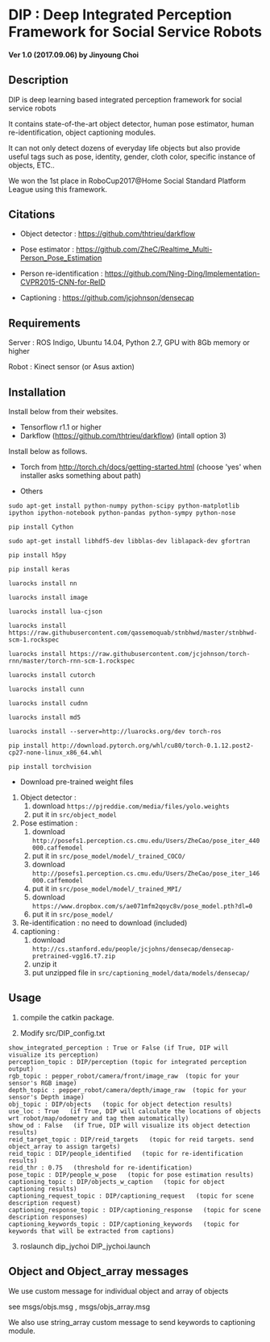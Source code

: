 # DIP : Deep Integrated Perception Framework for Social Service Robots
#### Ver 1.0 (2017.09.06) by Jinyoung Choi 

## Description

DIP is deep learning based integrated perception framework for social service robots

It contains state-of-the-art object detector, human pose estimator, human re-identification, object captioning modules.

It can not only detect dozens of everyday life objects but also provide useful tags such as pose, identity, gender, cloth color, specific instance of objects, ETC..

We won the 1st place in RoboCup2017@Home Social Standard Platform League using this framework.

## Citations

* Object detector : https://github.com/thtrieu/darkflow

* Pose estimator : https://github.com/ZheC/Realtime_Multi-Person_Pose_Estimation

* Person re-identification : https://github.com/Ning-Ding/Implementation-CVPR2015-CNN-for-ReID

* Captioning : https://github.com/jcjohnson/densecap

## Requirements

Server : ROS Indigo, Ubuntu 14.04, Python 2.7, GPU with 8Gb memory or higher

Robot : Kinect sensor (or Asus axtion)

## Installation

Install below from their websites.
* Tensorflow r1.1 or higher
* Darkflow (https://github.com/thtrieu/darkflow) (intall option 3)

Install below as follows.

* Torch 
from http://torch.ch/docs/getting-started.html (choose 'yes' when installer asks something about path)

* Others
```
sudo apt-get install python-numpy python-scipy python-matplotlib ipython ipython-notebook python-pandas python-sympy python-nose

pip install Cython

sudo apt-get install libhdf5-dev libblas-dev liblapack-dev gfortran

pip install h5py

pip install keras

luarocks install nn

luarocks install image

luarocks install lua-cjson

luarocks install https://raw.githubusercontent.com/qassemoquab/stnbhwd/master/stnbhwd-scm-1.rockspec

luarocks install https://raw.githubusercontent.com/jcjohnson/torch-rnn/master/torch-rnn-scm-1.rockspec

luarocks install cutorch

luarocks install cunn

luarocks install cudnn

luarocks install md5

luarocks install --server=http://luarocks.org/dev torch-ros

pip install http://download.pytorch.org/whl/cu80/torch-0.1.12.post2-cp27-none-linux_x86_64.whl 

pip install torchvision

```

* Download pre-trained weight files
1. Object detector : 
    1) download ```https://pjreddie.com/media/files/yolo.weights``` 
    2) put it in ```src/object_model```
2. Pose estimation : 
    1) download ```http://posefs1.perception.cs.cmu.edu/Users/ZheCao/pose_iter_440000.caffemodel```
    2) put it in ```src/pose_model/model/_trained_COCO/```
    3) download ```http://posefs1.perception.cs.cmu.edu/Users/ZheCao/pose_iter_146000.caffemodel```
    4) put it in ```src/pose_model/model/_trained_MPI/```
    5) download ```https://www.dropbox.com/s/ae071mfm2qoyc8v/pose_model.pth?dl=0```
    6) put it in ```src/pose_model/```
3. Re-identification : no need to download (included)
4. captioning : 
    1) download ```http://cs.stanford.edu/people/jcjohns/densecap/densecap-pretrained-vgg16.t7.zip```
    2) unzip it
    3) put unzipped file in ```src/captioning_model/data/models/densecap/```

## Usage

 1. compile the catkin package.

 2. Modify src/DIP_config.txt

```
show_integrated_perception : True or False (if True, DIP will visualize its perception)
perception_topic : DIP/perception (topic for integrated perception output)
rgb_topic : pepper_robot/camera/front/image_raw  (topic for your sensor's RGB image)
depth_topic : pepper_robot/camera/depth/image_raw  (topic for your sensor's Depth image)
obj_topic : DIP/objects   (topic for object detection results)
use_loc : True   (if True, DIP will calculate the locations of objects wrt robot/map/odometry and tag them automatically)
show_od : False   (if True, DIP will visualize its object detection results)
reid_target_topic : DIP/reid_targets   (topic for reid targets. send object_array to assign targets)
reid_topic : DIP/people_identified   (topic for re-identification results)
reid_thr : 0.75   (threshold for re-identification)
pose_topic : DIP/people_w_pose   (topic for pose estimation results)
captioning_topic : DIP/objects_w_caption   (topic for object captioning results)
captioning_request_topic : DIP/captioning_request   (topic for scene description request)
captioning_response_topic : DIP/captioning_response   (topic for scene description responses)
captioning_keywords_topic : DIP/captioning_keywords   (topic for keywords that will be extracted from captions)
```
    
 3. roslaunch dip_jychoi DIP_jychoi.launch

## Object and Object_array messages

We use custom message for individual object and array of objects

see msgs/objs.msg , msgs/objs_array.msg

We also use string_array custom message to send keywords to captioning module.
